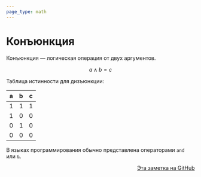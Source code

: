 ```yaml
---
page_type: math
---
```


# Конъюнкция

Конъюнкция — логическая операция от двух аргументов.

$$
a \land b = c
$$

Таблица истинности для дизъюнкции:

| a  | b | c |
|---|---|---|
| 1 | 1 | 1 |
| 1 | 0 | 0 |
| 0 | 1 | 0 |
| 0 | 0 | 0 |

В языках программирования обычно представлена операторами `and` или `&`.


<p v-pre style="text-align: right">
  <a href="https://github.com/Kverde/algorithms/blob/main/source/20221120111255.md">
  Эта заметка на GitHub
  </a>
</p>

